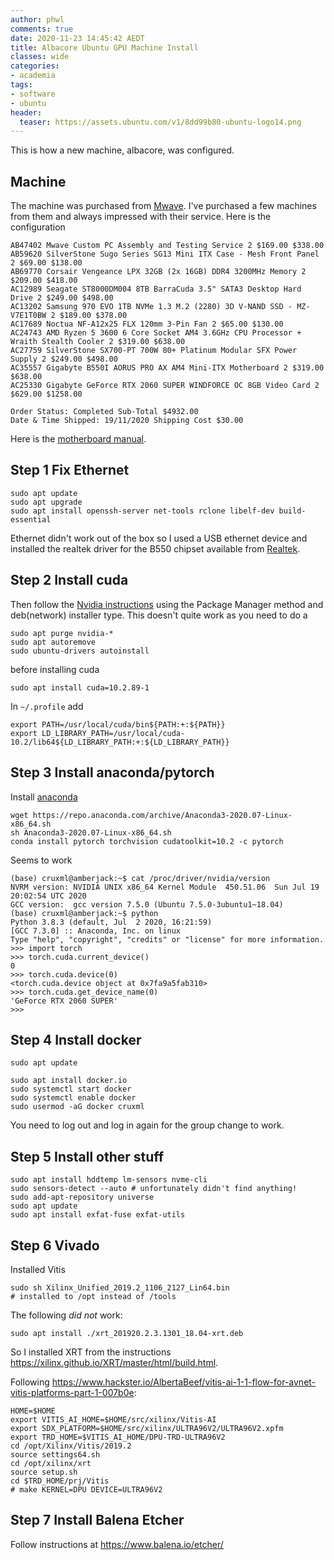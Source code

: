```yaml
---
author: phwl
comments: true
date: 2020-11-23 14:45:42 AEDT
title: Albacore Ubuntu GPU Machine Install
classes: wide
categories:
- academia
tags:
- software
- ubuntu
header:
  teaser: https://assets.ubuntu.com/v1/8dd99b80-ubuntu-logo14.png
---
```


This is how a new machine, albacore, was configured.

## Machine
The machine was purchased from [Mwave](http://mwave.com.au). I've purchased a few machines from them and always impressed with their service. Here is the configuration
```
AB47402 Mwave Custom PC Assembly and Testing Service 2 $169.00 $338.00
AB59620 SilverStone Sugo Series SG13 Mini ITX Case - Mesh Front Panel 2 $69.00 $138.00
AB69770 Corsair Vengeance LPX 32GB (2x 16GB) DDR4 3200MHz Memory 2 $209.00 $418.00
AC12989 Seagate ST8000DM004 8TB BarraCuda 3.5" SATA3 Desktop Hard Drive 2 $249.00 $498.00
AC13202 Samsung 970 EVO 1TB NVMe 1.3 M.2 (2280) 3D V-NAND SSD - MZ-V7E1T0BW 2 $189.00 $378.00
AC17689 Noctua NF-A12x25 FLX 120mm 3-Pin Fan 2 $65.00 $130.00
AC24743 AMD Ryzen 5 3600 6 Core Socket AM4 3.6GHz CPU Processor + Wraith Stealth Cooler 2 $319.00 $638.00
AC27759 SilverStone SX700-PT 700W 80+ Platinum Modular SFX Power Supply 2 $249.00 $498.00
AC35557 Gigabyte B550I AORUS PRO AX AM4 Mini-ITX Motherboard 2 $319.00 $638.00
AC25330 Gigabyte GeForce RTX 2060 SUPER WINDFORCE OC 8GB Video Card 2 $629.00 $1258.00

Order Status: Completed Sub-Total $4932.00
Date & Time Shipped: 19/11/2020 Shipping Cost $30.00
```
Here is the [motherboard manual](https://www.gigabyte.com/Motherboard/B550I-AORUS-PRO-AX-rev-10/support#support-manual).

## Step 1 Fix Ethernet 
```
sudo apt update
sudo apt upgrade
sudo apt install openssh-server net-tools rclone libelf-dev build-essential
```
Ethernet didn't work out of the box so I used a USB ethernet device and 
installed the realtek driver for the B550 chipset available
from [Realtek](https://www.realtek.com/en/component/zoo/category/network-interface-controllers-10-100-1000m-gigabit-ethernet-pci-express-software).

## Step 2 Install cuda
Then follow the [Nvidia instructions](https://docs.nvidia.com/cuda/cuda-installation-guide-linux/index.html)
using the Package Manager method and deb(network) installer type. This doesn't quite work as you need to do a
```
sudo apt purge nvidia-*
sudo apt autoremove
sudo ubuntu-drivers autoinstall
```
before installing cuda
```
sudo apt install cuda=10.2.89-1
```
In ```~/.profile``` add
```
export PATH=/usr/local/cuda/bin${PATH:+:${PATH}}
export LD_LIBRARY_PATH=/usr/local/cuda-10.2/lib64${LD_LIBRARY_PATH:+:${LD_LIBRARY_PATH}}
```

## Step 3 Install anaconda/pytorch
Install [anaconda](https://www.anaconda.com/products/individual)
```
wget https://repo.anaconda.com/archive/Anaconda3-2020.07-Linux-x86_64.sh
sh Anaconda3-2020.07-Linux-x86_64.sh
conda install pytorch torchvision cudatoolkit=10.2 -c pytorch
```

Seems to work
```
(base) cruxml@amberjack:~$ cat /proc/driver/nvidia/version
NVRM version: NVIDIA UNIX x86_64 Kernel Module  450.51.06  Sun Jul 19 20:02:54 UTC 2020
GCC version:  gcc version 7.5.0 (Ubuntu 7.5.0-3ubuntu1~18.04) 
(base) cruxml@amberjack:~$ python
Python 3.8.3 (default, Jul  2 2020, 16:21:59) 
[GCC 7.3.0] :: Anaconda, Inc. on linux
Type "help", "copyright", "credits" or "license" for more information.
>>> import torch
>>> torch.cuda.current_device()
0
>>> torch.cuda.device(0)
<torch.cuda.device object at 0x7fa9a5fab310>
>>> torch.cuda.get_device_name(0)
'GeForce RTX 2060 SUPER'
>>> 
```

## Step 4 Install docker
```
sudo apt update

sudo apt install docker.io
sudo systemctl start docker
sudo systemctl enable docker
sudo usermod -aG docker cruxml
```
You need to log out and log in again for the group change to work.

## Step 5 Install other stuff
```
sudo apt install hddtemp lm-sensors nvme-cli
sudo sensors-detect --auto # unfortunately didn't find anything!
sudo add-apt-repository universe
sudo apt update
sudo apt install exfat-fuse exfat-utils
```

## Step 6 Vivado
Installed Vitis 
```
sudo sh Xilinx_Unified_2019.2_1106_2127_Lin64.bin
# installed to /opt instead of /tools
```

The following *did not* work:
```
sudo apt install ./xrt_201920.2.3.1301_18.04-xrt.deb
```

So I installed XRT from the instructions <https://xilinx.github.io/XRT/master/html/build.html>.

Following <https://www.hackster.io/AlbertaBeef/vitis-ai-1-1-flow-for-avnet-vitis-platforms-part-1-007b0e>:
```
HOME=$HOME
export VITIS_AI_HOME=$HOME/src/xilinx/Vitis-AI
export SDX_PLATFORM=$HOME/src/xilinx/ULTRA96V2/ULTRA96V2.xpfm
export TRD_HOME=$VITIS_AI_HOME/DPU-TRD-ULTRA96V2
cd /opt/Xilinx/Vitis/2019.2
source settings64.sh
cd /opt/xilinx/xrt
source setup.sh
cd $TRD_HOME/prj/Vitis
# make KERNEL=DPU DEVICE=ULTRA96V2
```

## Step 7 Install Balena Etcher
Follow instructions at <https://www.balena.io/etcher/>


